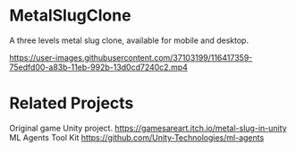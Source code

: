 # MetalSlugClone
A three levels metal slug clone, available for mobile and desktop.


https://user-images.githubusercontent.com/37103199/116417359-75edfd00-a83b-11eb-992b-13d0cd7240c2.mp4


# Related Projects
Original game Unity project.
https://gamesareart.itch.io/metal-slug-in-unity
ML Agents Tool Kit
https://github.com/Unity-Technologies/ml-agents
